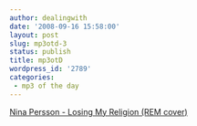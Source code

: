 ```yaml
---
author: dealingwith
date: '2008-09-16 15:58:00'
layout: post
slug: mp3otd-3
status: publish
title: mp3otD
wordpress_id: '2789'
categories:
 - mp3 of the day
---
```


[Nina Persson - Losing My Religion (REM cover)][1]

   [1]: http://luna.typepad.com/weblog/2008/06/losing-cathexis.html

